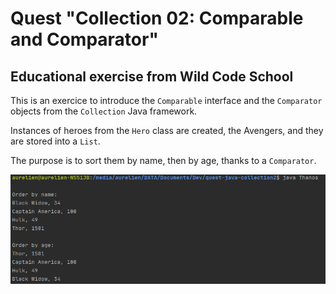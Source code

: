 # Quest "Collection 02: Comparable and Comparator"

## Educational exercise from Wild Code School

This is an exercice to introduce the <code>Comparable</code> interface and the <code>Comparator</code> objects from the <code>Collection</code> Java framework.

Instances of heroes from the <code>Hero</code> class are created, the Avengers, and they are stored into a <code>List</code>. 

The purpose is to sort them by name, then by age, thanks to a <code>Comparator</code>.

![screen capture](https://github.com/0reldev/quest-java-collection2/blob/master/screen-capture.png)

